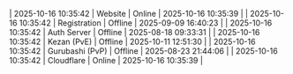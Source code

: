 | 2025-10-16 10:35:42 | Website | Online | 2025-10-16 10:35:39 |
| 2025-10-16 10:35:42 | Registration | Offline | 2025-09-09 16:40:23 |
| 2025-10-16 10:35:42 | Auth Server | Offline | 2025-08-18 09:33:31 |
| 2025-10-16 10:35:42 | Kezan (PvE) | Offline | 2025-10-11 12:51:30 |
| 2025-10-16 10:35:42 | Gurubashi (PvP) | Offline | 2025-08-23 21:44:06 |
| 2025-10-16 10:35:42 | Cloudflare | Online | 2025-10-16 10:35:39 |
